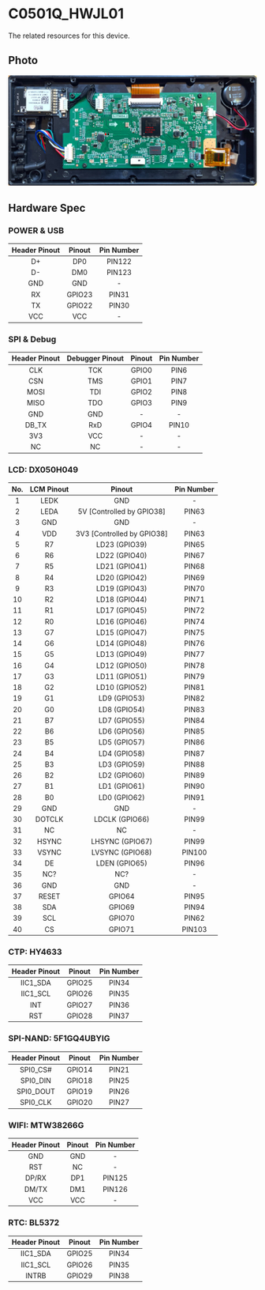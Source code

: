 # C0501Q_HWJL01
The related resources for this device.



## Photo

![PCB Front](https://raw.githubusercontent.com/doyaGu/C0501Q_HWJL01/main/doc/images/pcb-front.jpg)


## Hardware Spec

### POWER & USB

| Header Pinout | Pinout | Pin Number |
| :-----------: | :----: | :--------: |
|      D+       |  DP0   |   PIN122   |
|      D-       |  DM0   |   PIN123   |
|      GND      |  GND   |     -      |
|      RX       | GPIO23 |   PIN31    |
|      TX       | GPIO22 |   PIN30    |
|      VCC      |  VCC   |     -      |



### SPI & Debug

| Header Pinout | Debugger Pinout | Pinout | Pin Number |
| :-----------: | :-------------: | :----: | :--------: |
|      CLK      |       TCK       | GPIO0  |    PIN6    |
|      CSN      |       TMS       | GPIO1  |    PIN7    |
|     MOSI      |       TDI       | GPIO2  |    PIN8    |
|     MISO      |       TDO       | GPIO3  |    PIN9    |
|      GND      |       GND       |   -    |     -      |
|     DB_TX     |       RxD       | GPIO4  |   PIN10    |
|      3V3      |       VCC       |   -    |     -      |
|      NC       |       NC        |   -    |     -      |



### LCD: DX050H049

| No. | LCM Pinout | Pinout | Pin Number |
| :-----------: | :-----------: | :----: | :--------: |
| 1 |     LEDK      |  GND   |     -      |
| 2 |     LEDA      |   5V [Controlled by GPIO38]   |     PIN63 |
| 3 |      GND      |  GND   |     -      |
| 4 |      VDD      |  3V3 [Controlled by GPIO38]  |     PIN63 |
| 5 | R7 | LD23 (GPIO39) | PIN65 |
| 6 | R6 | LD22 (GPIO40) | PIN67 |
| 7 | R5 | LD21 (GPIO41) | PIN68 |
| 8 | R4 | LD20 (GPIO42) | PIN69 |
| 9 | R3 | LD19 (GPIO43) | PIN70 |
| 10 | R2 | LD18 (GPIO44) | PIN71 |
| 11 | R1 | LD17 (GPIO45) | PIN72 |
| 12 | R0 | LD16 (GPIO46) | PIN74 |
| 13 | G7 | LD15 (GPIO47) | PIN75 |
| 14 | G6 | LD14 (GPIO48) | PIN76 |
| 15 | G5 | LD13 (GPIO49) | PIN77 |
| 16 | G4 | LD12 (GPIO50) | PIN78 |
| 17 | G3 | LD11 (GPIO51) | PIN79 |
| 18 | G2 | LD10 (GPIO52) | PIN81 |
| 19 | G1 | LD9 (GPIO53) | PIN82 |
| 20 | G0 | LD8 (GPIO54) | PIN83 |
| 21 | B7 | LD7 (GPIO55) | PIN84 |
| 22 | B6 | LD6 (GPIO56) | PIN85 |
| 23 | B5 | LD5 (GPIO57) | PIN86 |
| 24 | B4 | LD4 (GPIO58) | PIN87 |
| 25 | B3 | LD3 (GPIO59) | PIN88 |
| 26 | B2 | LD2 (GPIO60) | PIN89 |
| 27 | B1 | LD1 (GPIO61) | PIN90 |
| 28 | B0 | LD0 (GPIO62) | PIN91 |
| 29 | GND | GND | - |
| 30 | DOTCLK | LDCLK (GPIO66) | PIN99 |
| 31 | NC | NC | - |
| 32 | HSYNC | LHSYNC (GPIO67) | PIN99 |
| 33 | VSYNC | LVSYNC (GPIO68) | PIN100 |
| 34 | DE | LDEN (GPIO65) | PIN96 |
| 35 | NC? | NC? | - |
| 36 | GND | GND | - |
| 37 | RESET | GPIO64 | PIN95 |
| 38 | SDA | GPIO69 | PIN94 |
| 39 | SCL | GPIO70 | PIN62 |
| 40 | CS | GPIO71 | PIN103 |



### CTP: HY4633

| Header Pinout | Pinout | Pin Number |
| :-----------: | :----: | :--------: |
|   IIC1_SDA    | GPIO25 |   PIN34    |
|   IIC1_SCL    | GPIO26 |   PIN35    |
|      INT      | GPIO27 |   PIN36    |
|      RST      | GPIO28 |   PIN37    |



### SPI-NAND: 5F1GQ4UBYIG

| Header Pinout | Pinout | Pin Number |
| :-----------: | :----: | :--------: |
|   SPI0_CS#    | GPIO14 |   PIN21    |
|   SPI0_DIN    | GPIO18 |   PIN25    |
|   SPI0_DOUT   | GPIO19 |   PIN26    |
|   SPI0_CLK    | GPIO20 |   PIN27    |



### WIFI: MTW38266G

| Header Pinout | Pinout | Pin Number |
| :-------: | :----: | :--------: |
| GND | GND | - |
| RST | NC | - |
|   DP/RX   | DP1 | PIN125 |
|   DM/TX   | DM1 |   PIN126    |
|   VCC  | VCC | - |



### RTC: BL5372

| Header Pinout | Pinout | Pin Number |
| :-----------: | :----: | :--------: |
|   IIC1_SDA    | GPIO25 |   PIN34    |
|   IIC1_SCL    | GPIO26 |   PIN35    |
|     INTRB     | GPIO29 |   PIN38    |

